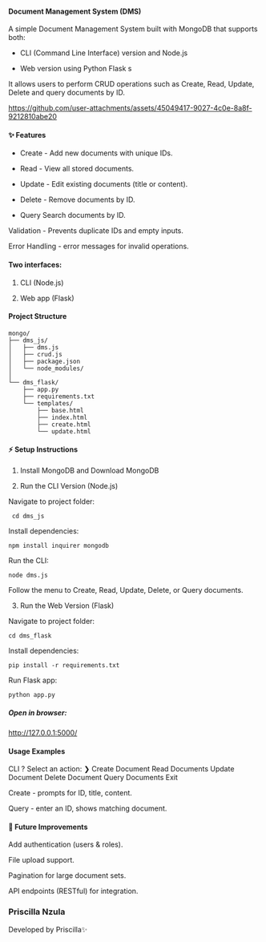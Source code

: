 #### Document Management System (DMS)

A simple Document Management System built with MongoDB that supports both:

  -  CLI (Command Line Interface) version  and  Node.js 

  - Web version  using Python Flask s

It allows users to perform CRUD operations such as Create, Read, Update, Delete and query documents by ID.




https://github.com/user-attachments/assets/45049417-9027-4c0e-8a8f-9212810abe20



#### ✨ Features

 - Create - Add new documents with unique IDs.

 - Read -  View all stored documents.

 - Update - Edit existing documents (title or content).

 - Delete - Remove documents by ID.

 - Query Search documents by ID.

 Validation - Prevents duplicate IDs and empty inputs.

 Error Handling -   error messages for invalid operations. 

#### Two interfaces:

  1. CLI (Node.js)

  2. Web app (Flask)



#### Project Structure
```
mongo/
├── dms_js/             
│   ├── dms.js         
│   ├── crud.js        
│   ├── package.json   
│   └── node_modules/
│
└── dms_flask/         
    ├── app.py         
    ├── requirements.txt
    └── templates/     
        ├── base.html
        ├── index.html
        ├── create.html
        └── update.html
```

#### ⚡ Setup Instructions

1. Install MongoDB and Download MongoDB
 

2. Run the CLI Version (Node.js)

Navigate to project folder:

```
 cd dms_js

```

Install dependencies:

```
npm install inquirer mongodb

```
Run the CLI:

 ```
node dms.js

```

Follow the menu to Create, Read, Update, Delete, or Query documents.

3. Run the Web Version (Flask)

Navigate to project folder:

```
cd dms_flask

```

Install dependencies:

```
pip install -r requirements.txt

```

Run Flask app:

```
python app.py

```

##### Open in browser:

http://127.0.0.1:5000/

####  Usage Examples
CLI
? Select an action:
  ❯ Create Document
    Read Documents
    Update Document
    Delete Document
    Query Documents
    Exit


Create - prompts for ID, title, content.

Query - enter an ID, shows matching document.



#### 🧩 Future Improvements

 Add authentication (users & roles).

 File upload support.

 Pagination for large document sets.

 API endpoints (RESTful) for integration.

### Priscilla Nzula

Developed by Priscilla✨
